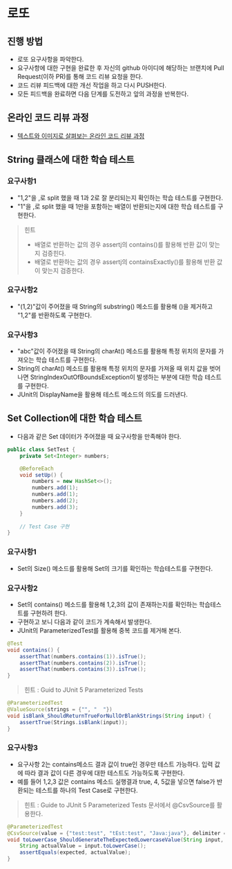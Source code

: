 # 로또
## 진행 방법
* 로또 요구사항을 파악한다.
* 요구사항에 대한 구현을 완료한 후 자신의 github 아이디에 해당하는 브랜치에 Pull Request(이하 PR)를 통해 코드 리뷰 요청을 한다.
* 코드 리뷰 피드백에 대한 개선 작업을 하고 다시 PUSH한다.
* 모든 피드백을 완료하면 다음 단계를 도전하고 앞의 과정을 반복한다.

## 온라인 코드 리뷰 과정
* [텍스트와 이미지로 살펴보는 온라인 코드 리뷰 과정](https://github.com/next-step/nextstep-docs/tree/master/codereview)

## String 클래스에 대한 학습 테스트
### 요구사항1
- "1,2"을 ,로 split 했을 때 1과 2로 잘 분리되는지 확인하는 학습 테스트를 구현한다.
- "1"을 ,로 split 했을 때 1만을 포함하는 배열이 반환되는지에 대한 학습 테스트를 구현한다.

> 힌트
> - 배열로 반환하는 값의 경우 assertj의 contains()를 활용해 반환 값이 맞는지 검증힌다.
> - 배열로 반환하는 값의 경우 assertj의 containsExactly()를 활용해 반환 값이 맞는지 검증한다.


### 요구사항2
- "(1,2)"값이 주어졌을 때 String의 substring() 메소드를 활용해 ()을 제거하고 "1,2"를 반환하도록 구현한다.

### 요구사항3
- "abc"값이 주어졌을 때 String의 charAt() 메소드를 활용해 특정 위치의 문자를 가져오는 학습 테스트를 구현한다.
- String의 charAt() 메소드를 활용해 특정 위치의 문자를 가져올 때 위치 값을 벗어나면 StringIndexOutOfBoundsException이 발생하는 부분에 대한 학습 테스트를 구현한다.
- JUnit의 DisplayName을 활용해 테스트 메소드의 의도를 드러낸다.

## Set Collection에 대한 학습 테스트
- 다음과 같은 Set 데이터가 주어졌을 때 요구사항을 만족해야 한다.
```java
public class SetTest {
    private Set<Integer> numbers;

    @BeforeEach
    void setUp() {
        numbers = new HashSet<>();
        numbers.add(1);
        numbers.add(1);
        numbers.add(2);
        numbers.add(3);
    }
    
    // Test Case 구현
}
```

### 요구사항1
- Set의 Size() 메소드를 활용해 Set의 크기를 확인하는 학습테스트를 구현한다.

### 요구사항2
- Set의 contains() 메소드를 활용해 1,2,3의 값이 존재하는지를 확인하는 학습테스트를 구현하려 한다.
- 구현하고 보니 다음과 같이 코드가 계속해서 발생한다.
- JUnit의 ParameterizedTest를 활용해 중복 코드를 제거해 본다.
```java
@Test
void contains() {
    assertThat(numbers.contains(1)).isTrue();
    assertThat(numbers.contains(2)).isTrue();
    assertThat(numbers.contains(3)).isTrue();
}
```
> 힌트 : Guid to JUnit 5 Parameterized Tests
```java
@ParameterizedTest
@ValueSource(strings = {"", "  "})
void isBlank_ShouldReturnTrueForNullOrBlankStrings(String input) {
    assertTrue(Strings.isBlank(input));
}
```
### 요구사항3
- 요구사항 2는 contains메소드 결과 값이 true인 경우만 테스트 가능하다. 입력 값에 따라 결과 값이 다른 경우에 대한 테스트도 가능하도록 구현한다.
- 예를 들어 1,2,3 값은 contains 메소드 실행결과 true, 4, 5값을 넣으면 false가 반환되는 테스트를 하나의 Test Case로 구현한다.

> 힌트 : Guide to JUnit 5 Parameterized Tests 문서에서 @CsvSource를 활용한다.
```java
@ParameterizedTest
@CsvSource(value = {"test:test", "tEst:test", "Java:java"}, delimiter = ':')
void toLowerCase_ShouldGenerateTheExpectedLowercaseValue(String input, String expected) {
    String actualValue = input.toLowerCase();
    assertEquals(expected, actualValue);
}
```



